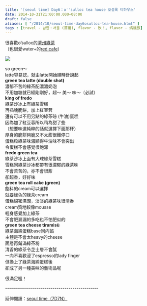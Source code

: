 ```yaml
---
title: '[seoul time] Day6：o''sulloc tea house 오설록 티하우스'
date: 2014-10-31T21:00:00.000+08:00
draft: false
aliases: [ "/2014/10/seoul-time-day6osulloc-tea-house.html" ]
tags : [travel - 남한・서울 (首爾), flavor - 飲！, flavor - 螞蟻族]
---
```


很喜歡o’sulloc的[濟州綠茶](https://hidie.net/osullocpowder/)  
（也很愛water+的[red cafe](https://hidie.net/osullocredcafe/)）  

![](/images/seoul6b.jpg)

so green～  
latte容易認，就由latte開始順時針說起  
**green tea latte (double shot)**  
濃郁不苦的綠茶配濃濃奶泡  
不用加糖就已經剛剛好，超～ 美～ 味～（必試）  
**king of fredo**  
綠茶沙冰上有綠茶雪糕  
再插塊脆餅，加上紅豆蓉  
還有可以不用另點的綠茶磅 (牛油)蛋糕  
因為加了紅豆蓉所以稍為甜了些  
（想要味道純粹的話就選擇下面那杯）  
厚身的脆餅夠脆又不太甜很難停口  
蛋糕粒綠茶味濃顯得牛油味不會突出  
令蛋糕不會感覺很飽滯  
**fredo green tea**  
綠茶沙冰上面有大球綠茶雪糕  
雪糕同綠茶沙冰都帶有很濃郁的綠茶味  
不會苦苦的，亦不會很甜  
卻超香，好好味  
**green tea roll cake (green)**  
餡料的cream可以選擇  
就要綠色的綠茶cream  
蛋糕綿密濕潤，淡淡的綠茶味很清香  
cream質地較像mousse  
輕身感覺加上綠茶  
不會肥漏漏的多吃也不怕肥似的  
**green tea cheese tiramisù**  
綠茶海綿蛋糕base同内餡  
主體是不會太heavy的cheese  
面層再鋪滿綠茶粉  
清香的綠茶令芝士層不會膩  
一向不喜歡浸了espresso的lady finger  
但換上了綠茶海綿蛋糕後  
卻成了另一種美味的藝術品呢  
  
很滿足喔！  
  
\-----------------------------------------------  
  
延伸閱讀：[seoul time（7D7N）](https://hidie.net/seoul7d7n/)
